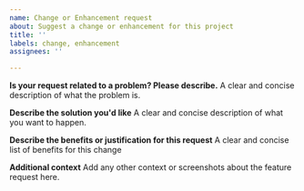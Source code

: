 ```yaml
---
name: Change or Enhancement request
about: Suggest a change or enhancement for this project
title: ''
labels: change, enhancement
assignees: ''

---
```


**Is your request related to a problem? Please describe.**
A clear and concise description of what the problem is. 

**Describe the solution you'd like**
A clear and concise description of what you want to happen.

**Describe the benefits or justification for this request**
A clear and concise list of benefits for this change

**Additional context**
Add any other context or screenshots about the feature request here.
